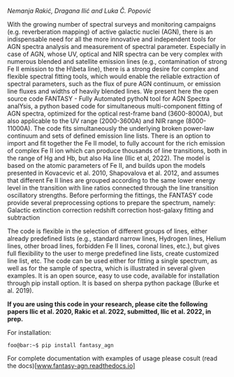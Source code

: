 *Nemanja Rakić, Dragana Ilić and Luka Č. Popović*

With the growing number of spectral surveys and monitoring campaigns (e.g. reverberation mapping) of active galactic nuclei (AGN), there is an indispensable need for all the more innovative and independent tools for AGN spectra analysis and measurement of spectral parameter.  Especially in case of AGN, whose UV, optical and NIR spectra can be very complex with numerous blended and satellite emission lines (e.g., contamination of strong Fe II emission to the H\beta line), there is a strong desire for complex and flexible spectral fitting tools, which would enable the reliable extraction of spectral parameters, such as the flux of pure AGN continuum, or emission line fluxes and widths of heavily blended lines.
We present here the open source code FANTASY - Fully Automated pythoN tool for AGN Spectra analYsis, a python based code for simultaneous multi-component fitting of AGN spectra, optimized for the optical rest-frame band (3600-8000A), but also applicable to the UV range (2000-3600A) and NIR range (8000-11000A).
The code fits simultaneously the underlying broken power-law continuum and sets of defined emission line lists. There is an option to import and fit together the Fe II model, to fully account for the rich emission of complex Fe II ion which can produce thousands of line transitions, both in the range of Hg and Hb, but also Ha line (Ilic et al, 2022). The model is based on the atomic parameters of Fe II, and builds upon the models presented in Kovacevic et al. 2010, Shapovalova et al. 2012, and assumes that different Fe II lines are grouped according to the same lower energy level in the transition with line ratios connected through the line transition oscillatory strengths.
Before performing the fittings, the FANTASY code provide several preprocessing options to prepare the spectrum, namely:
Galactic extinction correction
redshift correction
host-galaxy fitting and subtraction


The code is flexible in the selection of different groups of lines, either already predefined lists (e.g., standard narrow lines, Hydrogen lines, Helium lines, other broad lines, forbidden Fe II lines, coronal lines, etc.), but gives full flexibility to the user to merge predefined line lists, create customized line list, etc. The code can be used either for fitting a single spectrum, as well as for the sample of spectra, which is illustrated in several given examples.
It is an open source, easy to use code, available for installation through pip install option. It is based on sherpa python package (Burke et al. 2019).


**If you are using this code in your research, please cite the following papers Ilic et al. 2020, Rakic et al. 2022, submitted, Ilic et al. 2022, in prep.**


For installation:
```console
foo@bar:~$ pip install fantasy_agn
```
For complete documentation with examples of usage please cosult (read the docs)[www.fantasy-agn.readthedocs.io]
